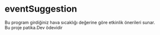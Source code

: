 # eventSuggestion
Bu program girdiğiniz hava sıcaklığı değerine göre etkinlik önerileri sunar. Bu proje patika.Dev ödevidir

